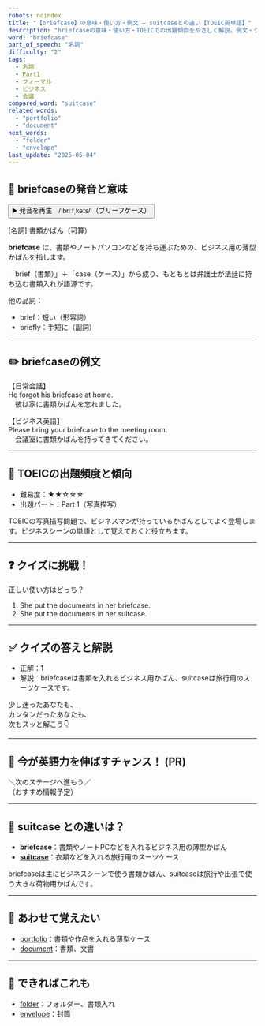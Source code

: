 ```yaml
---
robots: noindex
title: "【briefcase】の意味・使い方・例文 ― suitcaseとの違い【TOEIC英単語】"
description: "briefcaseの意味・使い方・TOEICでの出題傾向をやさしく解説。例文・クイズ付きでsuitcaseとの違いもわかりやすく学べます。"
word: "briefcase"
part_of_speech: "名詞"
difficulty: "2"
tags:
  - 名詞
  - Part1
  - フォーマル
  - ビジネス
  - 会議
compared_word: "suitcase"
related_words:
  - "portfolio"
  - "document"
next_words:
  - "folder"
  - "envelope"
last_update: "2025-05-04"
---
```


## 🔰 briefcaseの発音と意味

<button class="play-audio" onclick="playTTS('briefcase')">
  <span class="play-audio-main">
    ▶️ 発音を再生　/ˈbriːfˌkeɪs/
  </span>
  <span class="play-audio-sub">
    （ブリーフケース）
  </span>
</button>

[名詞] 書類かばん（可算）

**briefcase** は、書類やノートパソコンなどを持ち運ぶための、ビジネス用の薄型かばんを指します。

「brief（書類）」＋「case（ケース）」から成り、もともとは弁護士が法廷に持ち込む書類入れが語源です。

他の品詞：  
- brief：短い（形容詞）
- briefly：手短に（副詞）

---

## ✏️ briefcaseの例文

【日常会話】  
He forgot his briefcase at home.  
　彼は家に書類かばんを忘れました。

【ビジネス英語】  
Please bring your briefcase to the meeting room.  
　会議室に書類かばんを持ってきてください。

---

## 🎯 TOEICの出題頻度と傾向

- 難易度：★★☆☆☆
- 出題パート：Part 1（写真描写）

TOEICの写真描写問題で、ビジネスマンが持っているかばんとしてよく登場します。ビジネスシーンの単語として覚えておくと役立ちます。

---

## ❓ クイズに挑戦！

正しい使い方はどっち？

1. She put the documents in her briefcase.  
2. She put the documents in her suitcase.

---

## ✅ クイズの答えと解説

- 正解：**1**
- 解説：briefcaseは書類を入れるビジネス用かばん、suitcaseは旅行用のスーツケースです。

少し迷ったあなたも、  
カンタンだったあなたも、  
次もスッと解こう👇️

---

## 🚀 今が英語力を伸ばすチャンス！ (PR)

<div class="info-center">
＼次のステージへ進もう／<br>  
（おすすめ情報予定）
</div>

---

## 🤔  suitcase との違いは？

- **briefcase**：書類やノートPCなどを入れるビジネス用の薄型かばん
- **[suitcase](/suitcase)**：衣類などを入れる旅行用のスーツケース

briefcaseは主にビジネスシーンで使う書類かばん、suitcaseは旅行や出張で使う大きな荷物用かばんです。

---

## 🧩 あわせて覚えたい

- [portfolio](/portfolio)：書類や作品を入れる薄型ケース
- [document](/document)：書類、文書

---

## 📖 できればこれも

- [folder](/folder)：フォルダー、書類入れ
- [envelope](/envelope)：封筒

<!-- cvid: aid27_bid07 -->
